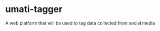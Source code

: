 umati-tagger
============

A web platform that will be used to tag data collected from social media
